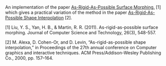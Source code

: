 An implementation of the paper [As-Rigid-As-Possible Surface Morphing.](https://link.springer.com/content/pdf/10.1007/s11390-011-1154-3.pdf) [1] which gives a practical variation of the method in the paper [As-Rigid-As-Possible Shape Interpolation](https://dl.acm.org/doi/pdf/10.1145/344779.344859) [2].

[1] Liu, Y. S., Yan, H. B., & Martin, R. R. (2011). As-rigid-as-possible surface morphing. Journal of Computer Science and Technology, 26(3), 548-557.

[2] M. Alexa, D. Cohen-Or, and D. Levin, “As-rigid-as-possible shape interpolation,” in Proceedings of the 27th annual conference on Computer graphics and interactive techniques. ACM Press/Addison-Wesley Publishing Co., 2000, pp. 157–164.
